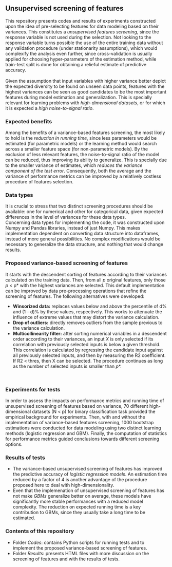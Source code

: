 ## Unsupervised screening of features

This repository presents codes and results of experiments constructed upon the idea of pre-selecting features for data modeling based on their variances. This constitutes a *unsupervised features screening*, since the response variable is not used during the selection. Not looking to the response variable turns possible the use of the entire training data without any validation procedure (under stationarity assumptions), which would complexify the analysis even further, since cross-validation is usually applied for choosing hyper-parameters of the estimation method, while train-test split is done for obtaining a relieful estimate of predictive accuracy.
<br>
<br>
Given the assumption that input variables with higher variance better depict the expected diversity to be found on unseen data points, features with the highest variances can be seen as good candidates to be the most important features during model estimation and generalization. This is specially relevant for learning problems with *high-dimensional datasets*, or for which it is expected a *high noise-to-signal ratio*.
<br>

### Expected benefits
Among the benefits of a variance-based features screening, the most likely to hold is the *reduction in running time*, since less parameters would be estimated (for parametric models) or the learning method would search across a smaller feature space (for non-parametric models). By the exclusion of less relevant features, the noise-to-signal ratio of the model can be reduced, thus improving its ability to generalize. This is specially due to the smaller variance of estimates, which *reduces the variance component of the test error*. Consequently, both the average and the variance of performance metrics can be improved by a relatively costless procedure of features selection.
<br>

### Data types
It is crucial to stress that two distinct screening procedures should be available: one for numerical and other for categorical data, given expected differences in the level of variances for these data types.
<br>
Concerning data types for implementing the code, it was constructed upon Numpy and Pandas libraries, instead of just Numpy. This makes implementation dependent on converting data structure into dataframes, instead of more general possibilities. No complex modifications would be necessary to generalize the data structure, and nothing that would change results.
<br>

### Proposed variance-based screening of features
It starts with the descendent sorting of features according to their variances calculated on the training data. Then, from all *p* original features, only those *p* < p* with the highest variances are selected. This default implementation can be improved by data pre-processing operations that refine the screening of features. The following alternatives were developed:
* **Winsorized data:** replaces values below and above the percentile of d% and (1 - d)% by these values, respectively. This works to attenuate the influence of extreme values that may distort the variance calculation.
* **Drop of outliers:** directly removes outliers from the sample previous to the variance calculation.
* **Multicollinearity filter:** after sorting numerical variables in a descendent order according to their variances, an input *X*  is only selected if its correlation with previously selected inputs is below a given threshold. This correlation is calculated by regressing the candidate input against all previously selected inputs, and then by measuring the R2 coefficient. If R2 < thres, then X can be selected. The procedure continues as long as the number of selected inputs is smaller than *p**.
<br>

### Experiments for tests
In order to assess the impacts on performance metrics and running time of unsupervised screening of features based on variance, 70 different high-dimensional datasets (N < p) for binary classification task provided the empirical background for experiments. Then, with and without the implementation of variance-based features screening, 1000 bootstrap estimations were conducted for data modeling using two distinct learning methods (logistic regression and GBM). Finally, the computation of statistics for performance metrics guided conclusions towards different screening options.
<br>

### Results of tests
* The variance-based unsupervised screening of features has improved the predictive accuracy of *logistic regression models*. An estimation time reduced by a factor of 4 is another advantage of the procedure proposed here to deal with high-dimensionality.
* Even that the implemenation of unsupervised screening of features has not make *GBMs* generalize better on average, these models have significantly more stable performances with a reduced model complexity. The reduction on expected running time is a key contribution to GBMs, since they usually take a long time to be estimated.

### Contents of this repository
* Folder *Codes*: contains Python scripts for running tests and to implement the proposed variance-based screening of features.
* Folder *Results*: presents HTML files with more discussion on the screening of features and with the results of tests.
